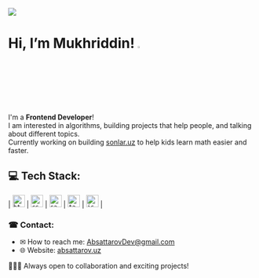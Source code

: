 ![](https://komarev.com/ghpvc/?username=absattarovdev&color=02fa44)

# Hi, I’m Mukhriddin! <img src="https://media.giphy.com/media/hvRJCLFzcasrR4ia7z/giphy.gif" width="3%">

I'm a **Frontend Developer**! </br>
I am interested in algorithms, building projects that help people, and talking about different topics. </br>
Currently working on building <a href="https://sonlar.uz" target="_blank">sonlar.uz</a> to help kids learn math easier and faster.

## 💻 Tech Stack:
| <code><img src="https://cdn-icons-png.flaticon.com/128/174/174854.png" width="25px" alt="html"></code> |
<code><img src="https://cdn-icons-png.flaticon.com/128/732/732190.png" width="25px" alt="css"></code> |
<code><img src="https://cdn-icons-png.flaticon.com/128/919/919831.png" width="25px" alt="sass"></code> |
<code><img src="https://encrypted-tbn0.gstatic.com/images?q=tbn:ANd9GcTSDKn3vA2YUbXzN0ZC3gALWJ08gJN-Drl15w&s" width="25px" alt="tailwind"></code> |
<code><img src="https://cdn-icons-png.flaticon.com/128/5968/5968292.png" width="25px" alt="js"></code> |

### ☎ Contact:
- ✉ How to reach me: AbsattarovDev@gmail.com
- 🌐 Website: <a href="https://absattarov.uz" target="_blank">absattarov.uz</a>

👨🏻‍💻 Always open to collaboration and exciting projects!
